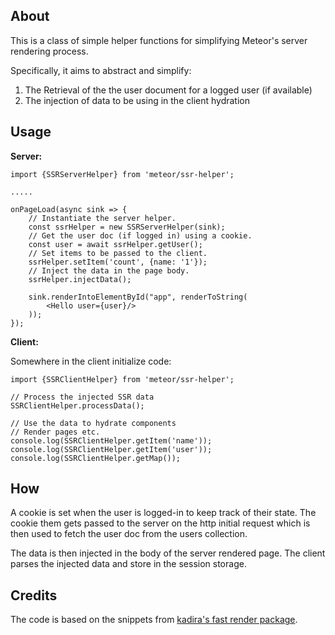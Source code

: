 ## About

This is a class of simple helper functions for simplifying Meteor's server rendering process. 

Specifically, it aims to abstract and simplify:
1. The Retrieval of the the user document for a logged user (if available)
2. The injection of data to be using in the client hydration 


## Usage

**Server:**


```
import {SSRServerHelper} from 'meteor/ssr-helper';

.....

onPageLoad(async sink => {
    // Instantiate the server helper.
    const ssrHelper = new SSRServerHelper(sink);
    // Get the user doc (if logged in) using a cookie.
    const user = await ssrHelper.getUser();
    // Set items to be passed to the client.
    ssrHelper.setItem('count', {name: '1'});
    // Inject the data in the page body.
    ssrHelper.injectData();
    
    sink.renderIntoElementById("app", renderToString(
        <Hello user={user}/>
    ));
});
```

**Client:**

Somewhere in the client initialize code:

```
import {SSRClientHelper} from 'meteor/ssr-helper';

// Process the injected SSR data
SSRClientHelper.processData();

// Use the data to hydrate components
// Render pages etc.
console.log(SSRClientHelper.getItem('name'));
console.log(SSRClientHelper.getItem('user'));
console.log(SSRClientHelper.getMap());
```

## How
A cookie is set when the user is logged-in to keep track of their state. The cookie 
them gets passed to the server on the http initial request which is then used to fetch the user doc 
from the users collection.

The data is then injected in the body of the server rendered page. The client parses the injected
data and store in the session storage. 

## Credits

The code is based on the snippets from [kadira's fast render package](https://github.com/kadirahq/fast-render). 